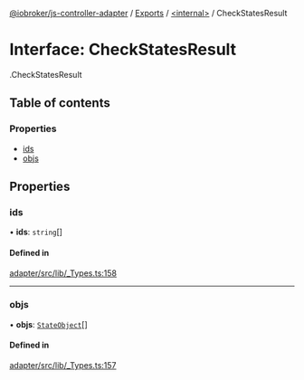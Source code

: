 [@iobroker/js-controller-adapter](../README.md) / [Exports](../modules.md) / [<internal\>](../modules/internal_.md) / CheckStatesResult

# Interface: CheckStatesResult

[<internal>](../modules/internal_.md).CheckStatesResult

## Table of contents

### Properties

- [ids](internal_.CheckStatesResult.md#ids)
- [objs](internal_.CheckStatesResult.md#objs)

## Properties

### ids

• **ids**: `string`[]

#### Defined in

[adapter/src/lib/_Types.ts:158](https://github.com/ioBroker/ioBroker.js-controller/blob/5d3ad273/packages/adapter/src/lib/_Types.ts#L158)

___

### objs

• **objs**: [`StateObject`](internal_.StateObject.md)[]

#### Defined in

[adapter/src/lib/_Types.ts:157](https://github.com/ioBroker/ioBroker.js-controller/blob/5d3ad273/packages/adapter/src/lib/_Types.ts#L157)
